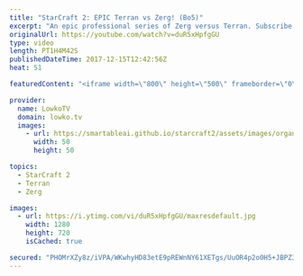 ```yaml
---
title: "StarCraft 2: EPIC Terran vs Zerg! (Bo5)"
excerpt: "An epic professional series of Zerg versus Terran. Subscribe for more videos: http://lowko.tv/youtube Epic Zerg vs Protoss: https://goo.gl/qeUdf6  This is commentary of an epic Zerg versus Terran series between two professional StarCraft 2 progamers. The Zerg, known by the nickname of Rogue is the current"
originalUrl: https://youtube.com/watch?v=duR5xHpfgGU
type: video
length: PT1H4M42S
publishedDateTime: 2017-12-15T12:42:56Z
heat: 51

featuredContent: "<iframe width=\"800\" height=\"500\" frameborder=\"0\" src=\"https://www.youtube.com/embed/duR5xHpfgGU\" allow=\"accelerometer; autoplay; encrypted-media; gyroscope; picture-in-picture\" allowfullscreen></iframe>"

provider:
  name: LowkoTV
  domain: lowko.tv
  images:
    - url: https://smartableai.github.io/starcraft2/assets/images/organizations/lowko.tv-50x50.jpg
      width: 50
      height: 50

topics:
  - StarCraft 2
  - Terran
  - Zerg

images:
  - url: https://i.ytimg.com/vi/duR5xHpfgGU/maxresdefault.jpg
    width: 1280
    height: 720
    isCached: true

secured: "PHOMrXZy8z/iVPA/WKwhyHD83etE9pREWnNY61XETgs/UuOR4p2o0H5+JBPZ3XNqO2tP3yR+PGZWihxuX7YHebWMXKNKNEwn7kl8+YiN0nj2CPjfSMCrkUmPLSbZlJqUXqw/bjq5JYsWGbNWdimPn5//HdlOLacTpUK/eaByzX7kHawxMMY4tjAFeCaAtd9pYQyViRH/1FT+Q0BVhSCoSpXft73EuEG98/ai5ajCBVo+vK4ftU1Yz7hoVP1DTqCnril4eQ3xpAoT9AMGhN1g8/lXk8sgoMjGEoxpPr8HbxIs+dzi2cX6MDHsiKM7KU+6NpJLvwYXYJKiozN4OO3Vq9kYmXjyIlGKc78h3RoEWOmLQd8A84u+BMMyhBAVn0brNgVsxSSVCvwjgcz8C2xi0SYaihqraUpmFHIYkpxqm5iKbRVeYka54o9Q+NbU2tM6;DoNbfT80IlJ+eMxTpl49xA=="
---
```


